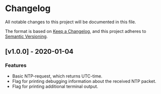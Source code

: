 # Changelog
All notable changes to this project will be documented in this file.

The format is based on [Keep a Changelog](https://keepachangelog.com/en/1.0.0/),
and this project adheres to [Semantic Versioning](https://semver.org/spec/v2.0.0.html).

## [v1.0.0] - 2020-01-04

### Features

- Basic NTP-request, which returns UTC-time.
- Flag for printing debugging information about the received NTP packet.
- Flag for printing additional terminal output.